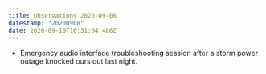 ```yaml
---
title: Observations 2020-09-08
datestamp: "20200908"
date: 2020-09-10T16:31:04.486Z
---
```

- Emergency audio interface troubleshooting session after a storm power outage knocked ours out last night.
